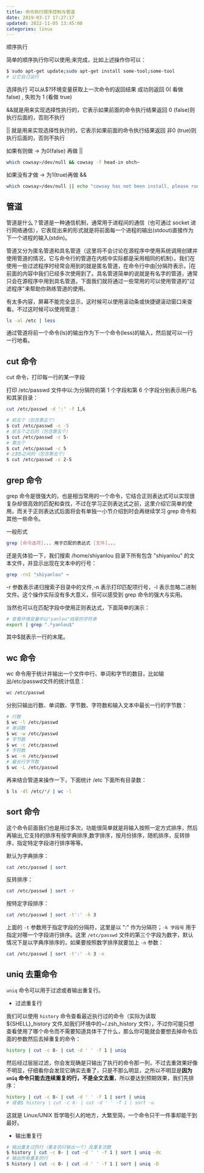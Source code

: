 ```yaml
---
title: 命令执行顺序控制与管道
date: 2019-03-17 17:27:17
updated: 2022-11-05 13:45:00
categories: linux
---
```


顺序执行

简单的顺序执行你可以使用;来完成，比如上述操作你可以：

```sh
$ sudo apt-get update;sudo apt-get install some-tool;some-tool
# 让它自己运行
```

选择执行
可以从$?环境变量获取上一次命令的返回结果
成功则返回 0( 看做 false) , 失败为 1 (看做 true)

&&就是用来实现选择性执行的，它表示如果前面的命令执行结果返回 0 (false)则执行后面的，否则不执行

|| 就是用来实现选择性执行的，它表示如果前面的命令执行结果返回 非0 (true)则执行后面的，否则不执行

如果有则做 -> 为0(false) 再做 ||

```sh
which cowsay>/dev/null && cowsay -f head-in ohch~
```

如果没有才做 -> 为1(true)再做 &&

```sh
which cowsay>/dev/null || echo "cowsay has not been install, please run 'sudo apt-get install cowsay' to install"
```

## 管道

管道是什么？管道是一种通信机制，通常用于进程间的通信（也可通过 socket 进行网络通信），它表现出来的形式就是将前面每一个进程的输出(stdout)直接作为下一个进程的输入(stdin)。

管道又分为匿名管道和具名管道（这里将不会讨论在源程序中使用系统调用创建并使用管道的情况，它与命令行的管道在内核中实际都是采用相同的机制）。我们在使用一些过滤程序时经常会用到的就是匿名管道，在命令行中由|分隔符表示，|在前面的内容中我们已经多次使用到了。具名管道简单的说就是有名字的管道，通常只会在源程序中用到具名管道。下面我们就将通过一些常用的可以使用管道的"过滤程序"来帮助你熟练管道的使用。

有太多内容，屏幕不能完全显示，这时候可以使用滚动条或快捷键滚动窗口来查看。不过这时候可以使用管道：

```sh
ls -al /etc | less
```

通过管道将前一个命令(ls)的输出作为下一个命令(less)的输入，然后就可以一行一行地看。

## cut 命令

cut 命令，打印每一行的某一字段

打印 /etc/passwd 文件中以:为分隔符的第 1 个字段和第 6 个字段分别表示用户名和其家目录：

```sh
cut /etc/passwd -d ':' -f 1,6
```

```sh
# 前五个（包含第五个）
$ cut /etc/passwd -c -5
# 前五个之后的（包含第五个）
$ cut /etc/passwd -c 5-
# 第五个
$ cut /etc/passwd -c 5
# 2到5之间的（包含第五个）
$ cut /etc/passwd -c 2-5
```

## grep 命令

grep 命令是很强大的，也是相当常用的一个命令，它结合正则表达式可以实现很复杂却很高效的匹配和查找，不过在学习正则表达式之前，这里介绍它简单的使用，而关于正则表达式后面将会有单独一小节介绍到时会再继续学习 grep 命令和其他一些命令。

一般形式

```sh
grep [命令选项]... 用于匹配的表达式 [文件]...
```

还是先体验一下，我们搜索 /home/shiyanlou 目录下所有包含 "shiyanlou" 的文本文件，并显示出现在文本中的行号：

```sh
grep -rnI "shiyanlou" ~
```

-r 参数表示递归搜索子目录中的文件,-n 表示打印匹配项行号，-I 表示忽略二进制文件。这个操作实际没有多大意义，但可以感受到 grep 命令的强大与实用。

当然也可以在匹配字段中使用正则表达式，下面简单的演示：

```sh
# 查看环境变量中以"yanlou"结尾的字符串
export | grep ".*yanlou$"
```

其中$就表示一行的末尾。

## wc 命令

wc 命令用于统计并输出一个文件中行、单词和字节的数目，比如输出/etc/passwd文件的统计信息：

```sh
wc /etc/passwd
```

分别只输出行数、单词数、字节数、字符数和输入文本中最长一行的字节数：

```sh
# 行数
$ wc -l /etc/passwd
# 单词数
$ wc -w /etc/passwd
# 字节数
$ wc -c /etc/passwd
# 字符数
$ wc -m /etc/passwd
# 最长行字节数
$ wc -L /etc/passwd
```

再来结合管道来操作一下，下面统计 /etc 下面所有目录数：

```sh
$ ls -dl /etc/*/ | wc -l
```

## sort 命令

这个命令前面我们也是用过多次，功能很简单就是将输入按照一定方式排序，然后再输出,它支持的排序有按字典排序,数字排序，按月份排序，随机排序，反转排序，指定特定字段进行排序等等。

默认为字典排序：

```sh
cat /etc/passwd | sort
```

反转排序：

```sh
cat /etc/passwd | sort -r
```

按特定字段排序：

```sh
cat /etc/passwd | sort -t':' -k 3
```

上面的 `-t` 参数用于指定字段的分隔符，这里是以 ":" 作为分隔符；`-k 字段号` 用于指定对哪一个字段进行排序。这里 `/etc/passwd` 文件的第三个字段为数字，默认情况下是以字典序排序的，如果要按照数字排序就要加上 `-n` 参数：

```sh
cat /etc/passwd | sort -t':' -k 3 -n
```

## uniq 去重命令

`uniq` 命令可以用于过滤或者输出重复行。

* 过滤重复行

我们可以使用 `history` 命令查看最近执行过的命令（实际为读取${SHELL}_history 文件,如我们环境中的~/.zsh_history 文件），不过你可能只想查看使用了哪个命令而不需要知道具体干了什么，那么你可能就会要想去掉命令后面的参数然后去掉重复的命令：

```sh
history | cut -c 8- | cut -d ' ' -f 1 | uniq
```

然后经过层层过滤，你会发现确是只输出了执行的命令那一列，不过去重效果好像不明显，仔细看你会发现它确实去重了，只是不那么明显，之所以不明显是**因为 `uniq` 命令只能去连续重复的行，不是全文去重**，所以要达到预期效果，我们先排序：

```sh
history | cut -c 8- | cut -d ' ' -f 1 | sort | uniq
# 或者$ history | cut -c 8- | cut -d ' ' -f 1 | sort -u
```

这就是 Linux/UNIX 哲学吸引人的地方，大繁至简，一个命令只干一件事却能干到最好。

* 输出重复行

```sh
# 输出重复过的行（重复的只输出一个）及重复次数
$ history | cut -c 8- | cut -d ' ' -f 1 | sort | uniq -dc
# 输出所有重复的行
$ history | cut -c 8- | cut -d ' ' -f 1 | sort | uniq -D
```
